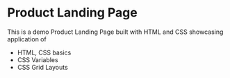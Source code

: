 # Product Landing Page

This is a demo Product Landing Page built with HTML and CSS showcasing application of 

- HTML, CSS basics
- CSS Variables
- CSS Grid Layouts